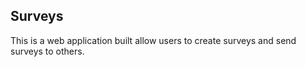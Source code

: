 ## Surveys

This is a web application built allow users to create surveys and send surveys to others.
